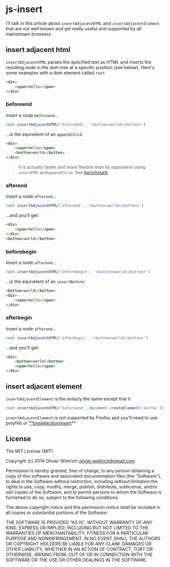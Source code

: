 js-insert
=========

I'll talk in this article about `insertAdjacentHTML` and `insertAdjacentElement` that are not well known and yet really useful and supported by all mainstream browsers.


## insert adjacent html


`insertAdjacentHTML` parses the specified text as HTML and inserts the resulting node in the dom tree at a specific position (see below). Here's some examples with a dom element called `root`:

```html
<div>
	<span>hello</span>
</div>
```

### beforeend

Insert a node `beforeend`...

```js
root.insertAdjacentHTML('beforeend', '<button>world</button>')
```

...is the equivelent of an `appendChild`:

```html
<div>
	<span>hello</span>
	<button>world</button>
</div>
```
  > It is actually faster and more flexbile than its equivalent using `innerHTML` and`appendChild`.  See [benchmark](http://jsperf.com/innerhtml-vs-insertadjacent)

### afterend

Insert a node `afterend`...

```js
root.insertAdjacentHTML('afterend', '<button>world</button>')
```
...and you'll get:

```html
<div>
	<span>hello</span>
</div>
<button>world</button>
```

### beforebegin

Insert a node `afterend`...

```js
root.insertAdjacentHTML('beforebegin', '<button>world</button>')
```
...is the equivelent of an `insertBefore`:

```html
<button>world</button>
<div>
	<span>hello</span>
</div>
```

### afterbegin


Insert a node `afterend`...

```js
root.insertAdjacentHTML('afterbegin', '<button>world</button>')
```

...and you'll get:

```html
<div>
	<button>world</button>
	<span>hello</span>
</div>
```

## insert adjacent element

`insertAdjacentElement` is the extacly the same except that it

```js
root.insertAdjacentHTML('beforeend', document.createElement('button'));
```

`insertAdjacentElement` is not supported by Firefox and you'll need to use polyfills or [**bredele/dominsert](http://github.com/bredele/dominsert)**

## License

The MIT License (MIT)

Copyright (c) 2014 Olivier Wietrich <olivier.wietrich@gmail.com>

Permission is hereby granted, free of charge, to any person obtaining a copy of this software and associated documentation files (the "Software"), to deal in the Software without restriction, including without limitation the rights to use, copy, modify, merge, publish, distribute, sublicense, and/or sell copies of the Software, and to permit persons to whom the Software is furnished to do so, subject to the following conditions:

The above copyright notice and this permission notice shall be included in all copies or substantial portions of the Software.

THE SOFTWARE IS PROVIDED "AS IS", WITHOUT WARRANTY OF ANY KIND, EXPRESS OR IMPLIED, INCLUDING BUT NOT LIMITED TO THE WARRANTIES OF MERCHANTABILITY, FITNESS FOR A PARTICULAR PURPOSE AND NONINFRINGEMENT. IN NO EVENT SHALL THE AUTHORS OR COPYRIGHT HOLDERS BE LIABLE FOR ANY CLAIM, DAMAGES OR OTHER LIABILITY, WHETHER IN AN ACTION OF CONTRACT, TORT OR OTHERWISE, ARISING FROM, OUT OF OR IN CONNECTION WITH THE SOFTWARE OR THE USE OR OTHER DEALINGS IN THE SOFTWARE.

